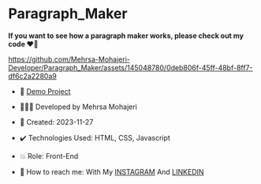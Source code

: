 # Paragraph_Maker

**If you want to see how a paragraph maker works, please check out my code ♥️👀**

https://github.com/Mehrsa-Mohajeri-Developer/Paragraph_Maker/assets/145048780/0deb806f-45ff-48bf-8ff7-df6c2a2280a9

- 🔗 [Demo Project](https://mehrsa-mohajeri-developer.github.io/Paragraph_Maker/)
  
- 👩🏻‍💻 Developed by Mehrsa Mohajeri

- 📆 Created: 2023-11-27

- ✔️ Technologies Used: HTML, CSS, Javascript

- 💥 Role: Front-End

- 📲 How to reach me: With My [INSTAGRAM](https://www.instagram.com/mehrsa_mohajeri_developer) And [LINKEDIN](https://www.linkedin.com/in/mehrsa-mohajeri-developer)
  
